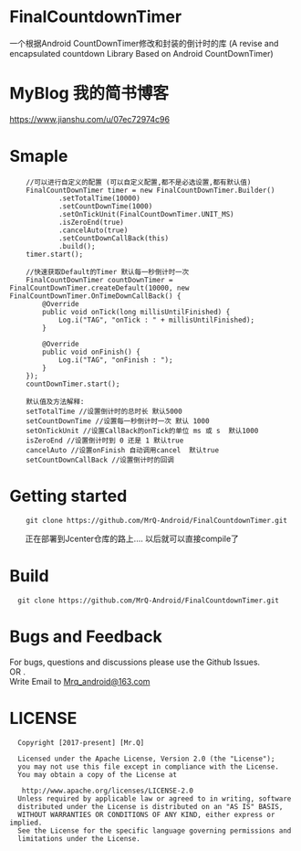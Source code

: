 # FinalCountdownTimer
一个根据Android CountDownTimer修改和封装的倒计时的库
  (A revise and encapsulated countdown Library Based on Android CountDownTimer)

# MyBlog 我的简书博客
https://www.jianshu.com/u/07ec72974c96

# Smaple
        
        //可以进行自定义的配置 (可以自定义配置,都不是必选设置,都有默认值)
        FinalCountDownTimer timer = new FinalCountDownTimer.Builder()
                .setTotalTime(10000) 
                .setCountDownTime(1000) 
                .setOnTickUnit(FinalCountDownTimer.UNIT_MS) 
                .isZeroEnd(true) 
                .cancelAuto(true) 
                .setCountDownCallBack(this) 
                .build();
        timer.start();

        //快速获取Default的Timer 默认每一秒倒计时一次
        FinalCountDownTimer countDownTimer = FinalCountDownTimer.createDefault(10000, new FinalCountDownTimer.OnTimeDownCallBack() {
            @Override
            public void onTick(long millisUntilFinished) {
                Log.i("TAG", "onTick : " + millisUntilFinished);
            }

            @Override
            public void onFinish() {
                Log.i("TAG", "onFinish : ");
            }
        });
        countDownTimer.start();
        
        默认值及方法解释:    
        setTotalTime //设置倒计时的总时长 默认5000
        setCountDownTime //设置每一秒倒计时一次 默认 1000
        setOnTickUnit //设置CallBack的onTick的单位 ms 或 s  默认1000
        isZeroEnd //设置倒计时到 0 还是 1 默认true
        cancelAuto //设置onFinish 自动调用cancel  默认true
        setCountDownCallBack //设置倒计时的回调

# Getting started
        git clone https://github.com/MrQ-Android/FinalCountdownTimer.git
        正在部署到Jcenter仓库的路上.... 以后就可以直接compile了

# Build
      git clone https://github.com/MrQ-Android/FinalCountdownTimer.git

# Bugs and Feedback
For bugs, questions and discussions please use the Github Issues.  
OR .    
Write Email to Mrq_android@163.com

# LICENSE
      Copyright [2017-present] [Mr.Q]

      Licensed under the Apache License, Version 2.0 (the "License");
      you may not use this file except in compliance with the License.
      You may obtain a copy of the License at

       http://www.apache.org/licenses/LICENSE-2.0
      Unless required by applicable law or agreed to in writing, software
      distributed under the License is distributed on an "AS IS" BASIS,
      WITHOUT WARRANTIES OR CONDITIONS OF ANY KIND, either express or implied.
      See the License for the specific language governing permissions and
      limitations under the License.


